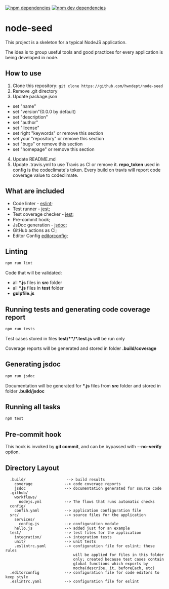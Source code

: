 [![npm dependencies][project-npm-dependencies]][project-npm-dependencies-url]
[![npm dev dependencies][project-npm-dev-dependencies]][project-npm-dev-dependencies-url]

# node-seed

This project is a skeleton for a typical NodeJS application.

The idea is to group useful tools and good practices for every application is being developed in node.

## How to use

1. Clone this repository: `git clone https://github.com/hwndept/node-seed`
2. Remove .git directory
3. Update package.json
  - set "name"
  - set "version"(0.0.0 by default)
  - set "description"
  - set "author"
  - set "license"
  - set right "keywords" or remove this section
  - set your "repository" or remove this section
  - set "bugs" or remove this section
  - set "homepage" or remove this section
4. Update README.md
5. Update .travis.yml to use Travis as CI or remove it.
  **repo_token** used in config is the codeclimate's token.
  Every build on travis will report code coverage value to codeclimate.

## What are included

- Code linter - [eslint][eslint-url];
- Test runner - [jest][jest-url];
- Test coverage checker - [jest][jest-url];
- Pre-commit hook;
- JsDoc generation - [jsdoc][jsdoc-url];
- GitHub actions as CI;
- Editor Config [editorconfig][editor-config-url];

## Linting

```bash
npm run lint
```

Code that will be validated:

- all **\*.js** files in **src** folder
- all **\*.js** files in **test** folder
- **gulpfile.js**

## Running tests and generating code coverage report

```bash
npm run tests
```

Test cases stored in files **test/\*\*/\*.test.js** will be run only

Coverage reports will be generated and stored in folder **.build/coverage**

## Generating jsdoc

```bash
npm run jsdoc
```

Documentation will be generated for **\*.js** files from **src** folder and stored in folder **.build/jsdoc**

## Running all tasks

```bash
npm test
```

## Pre-commit hook

This hook is invoked by **git commit**, and can be bypassed with **--no-verify** option.

## Directory Layout

```
  .build/                  --> build results
    coverage              --> code coverage reports
    jsdoc                 --> documentation generated for source code
  .github/
    workflows/
      nodejs.yml          --> The flows that runs automatic checks
  config/
    confih.yaml           --> application configuration file
  src/                    --> source files for the application
    services/
      config.js           --> configuration module
    hello.js              --> added just for an example
  test/                   --> test files for the application
    integration/          --> integration tests
    unit/                 --> unit tests
    .eslintrc.yaml        --> configuration file for eslint; these rules
                              will be applied for files in this folder
                              only; created because test cases contain
                              global functions which exports by
                              mocha(describe, it, beforeEach, etc)
  .editorconfig           --> configuration file for code editors to keep style
  .eslintrc.yaml          --> configuration file for eslint
```

[project-npm-dependencies]: https://david-dm.org/hwndept/node-seed/status.svg
[project-npm-dependencies-url]: https://david-dm.org/hwndept/node-seed
[project-npm-dev-dependencies]: https://david-dm.org/hwndept/node-seed/dev-status.svg
[project-npm-dev-dependencies-url]: https://david-dm.org/hwndept/node-seed#info=devDependencies&view=table
[eslint-url]: http://eslint.org
[jest-url]: https://jestjs.io/
[jsdoc-url]: http://usejsdoc.org/
[editor-config-url]: http://editorconfig.org/
